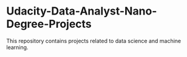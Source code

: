 # Udacity-Data-Analyst-Nano-Degree-Projects

This repository contains projects related to data science and machine learning.
